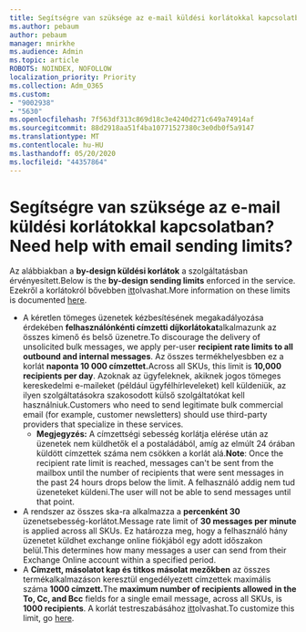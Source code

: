 ```yaml
---
title: Segítségre van szüksége az e-mail küldési korlátokkal kapcsolatban?
ms.author: pebaum
author: pebaum
manager: mnirkhe
ms.audience: Admin
ms.topic: article
ROBOTS: NOINDEX, NOFOLLOW
localization_priority: Priority
ms.collection: Adm_O365
ms.custom:
- "9002938"
- "5630"
ms.openlocfilehash: 7f563df313c869d18c3e4240d271c649a74914af
ms.sourcegitcommit: 88d2918aa51f4ba10771527380c3e0db0f5a9147
ms.translationtype: MT
ms.contentlocale: hu-HU
ms.lasthandoff: 05/20/2020
ms.locfileid: "44357864"
---
```

# <a name="need-help-with-email-sending-limits"></a><span data-ttu-id="5aa61-102">Segítségre van szüksége az e-mail küldési korlátokkal kapcsolatban?</span><span class="sxs-lookup"><span data-stu-id="5aa61-102">Need help with email sending limits?</span></span>

<span data-ttu-id="5aa61-103">Az alábbiakban a **by-design küldési korlátok** a szolgáltatásban érvényesített.</span><span class="sxs-lookup"><span data-stu-id="5aa61-103">Below is the **by-design sending limits** enforced in the service.</span></span> <span data-ttu-id="5aa61-104">Ezekről a korlátokról bővebben [itt](https://docs.microsoft.com/office365/servicedescriptions/exchange-online-service-description/exchange-online-limits#receiving-and-sending-limits)olvashat.</span><span class="sxs-lookup"><span data-stu-id="5aa61-104">More information on these limits is documented [here](https://docs.microsoft.com/office365/servicedescriptions/exchange-online-service-description/exchange-online-limits#receiving-and-sending-limits).</span></span>

- <span data-ttu-id="5aa61-105">A kéretlen tömeges üzenetek kézbesítésének megakadályozása érdekében **felhasználónkénti címzetti díjkorlátokat**alkalmazunk az összes kimenő és belső üzenetre.</span><span class="sxs-lookup"><span data-stu-id="5aa61-105">To discourage the delivery of unsolicited bulk messages, we apply per-user **recipient rate limits to all outbound and internal messages**.</span></span> <span data-ttu-id="5aa61-106">Az összes termékhelyesbben ez a korlát **naponta 10 000 címzettet.**</span><span class="sxs-lookup"><span data-stu-id="5aa61-106">Across all SKUs, this limit is **10,000 recipients per day**.</span></span>  <span data-ttu-id="5aa61-107">Azoknak az ügyfeleknek, akiknek jogos tömeges kereskedelmi e-maileket (például ügyfélhírleveleket) kell küldeniük, az ilyen szolgáltatásokra szakosodott külső szolgáltatókat kell használniuk.</span><span class="sxs-lookup"><span data-stu-id="5aa61-107">Customers who need to send legitimate bulk commercial email (for example, customer newsletters) should use third-party providers that specialize in these services.</span></span>
    - <span data-ttu-id="5aa61-108">**Megjegyzés:** A címzettségi sebesség korlátja elérése után az üzenetek nem küldhetők el a postaládából, amíg az elmúlt 24 órában küldött címzettek száma nem csökken a korlát alá.</span><span class="sxs-lookup"><span data-stu-id="5aa61-108">**Note**: Once the recipient rate limit is reached, messages can't be sent from the mailbox until the number of recipients that were sent messages in the past 24 hours drops below the limit.</span></span> <span data-ttu-id="5aa61-109">A felhasználó addig nem tud üzeneteket küldeni.</span><span class="sxs-lookup"><span data-stu-id="5aa61-109">The user will not be able to send messages until that point.</span></span>
- <span data-ttu-id="5aa61-110">A rendszer az összes ska-ra alkalmazza a **percenként 30** üzenetsebesség-korlátot.</span><span class="sxs-lookup"><span data-stu-id="5aa61-110">Message rate limit of **30 messages per minute** is applied across all SKUs.</span></span> <span data-ttu-id="5aa61-111">Ez határozza meg, hogy a felhasználó hány üzenetet küldhet exchange online fiókjából egy adott időszakon belül.</span><span class="sxs-lookup"><span data-stu-id="5aa61-111">This determines how many messages a user can send from their Exchange Online account within a specified period.</span></span>
- <span data-ttu-id="5aa61-112">A **Címzett, másolatot kap és titkos másolat mezőkben** az összes termékalkalmazáson keresztül engedélyezett címzettek maximális száma **1000 címzett.**</span><span class="sxs-lookup"><span data-stu-id="5aa61-112">The **maximum number of recipients allowed in the To, Cc, and Bcc** fields for a single email message, across all SKUs, is **1000 recipients**.</span></span> <span data-ttu-id="5aa61-113">A korlát testreszabásához [itt](https://techcommunity.microsoft.com/t5/exchange-team-blog/customizable-recipient-limits-in-office-365/ba-p/1183228)olvashat.</span><span class="sxs-lookup"><span data-stu-id="5aa61-113">To customize this limit, go [here](https://techcommunity.microsoft.com/t5/exchange-team-blog/customizable-recipient-limits-in-office-365/ba-p/1183228).</span></span>
